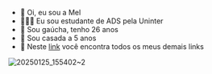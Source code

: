 - 👋 Oi, eu sou a Mel
- 🧑🏼‍💻 Eu sou estudante de ADS pela Uninter
- 🌱 Sou gaúcha, tenho 26 anos
- 💞️ Sou casada a 5 anos
- 🧷 Neste [link](https://bio.site/melissalps98) você encontra todos os meus demais links

![20250125_155402~2](https://github.com/user-attachments/assets/12c411f6-7391-465a-a2f9-12d43bd797bf)


<!---
melissalp98/melissalp98 is a ✨ special ✨ repository because its `README.md` (this file) appears on your GitHub profile.
You can click the Preview link to take a look at your changes.
--->
